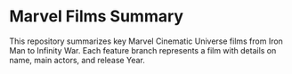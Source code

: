 # Marvel Films Summary

This repository summarizes key Marvel Cinematic Universe films from Iron Man to Infinity War.
Each feature branch represents a film with details on name, main actors, and release Year.
